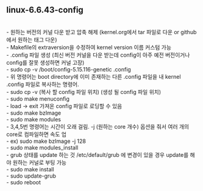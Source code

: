 ## linux-6.6.43-config
 </br>
- 원하는 버전의 커널 다운 받고 압축 해제 (kernel.org에서 tar 파일로 다운 or github에서 원하는 태그 다운) </br>
 - Makefile의 extraversion을 수정하여 kernel version 이름 커스텀 가능 </br>
- .config 파일 생성 (최신 버전 커널을 다운 받는데 config이 아주 예전 버전이거나 config를 잘못 생성하면 커널 고장) </br>
  - sudo cp -v /boot/config-5.15.116-genetic .config </br>
  - 위 명령어는 boot directory에 이미 존재하는 다른 .config 파일을 내 kernel .config 파일로 복사하는 명령어. </br>
  - sudo cp -v (복사 할 config 파일 위치) (생성 될 config 파일 위치) </br>
- sudo make menuconfig </br>
  - load -> exit 가져온 config 파일로 로딩할 수 있음 </br>
- sudo make bzImage </br>
- sudo make modules </br>
   - 3,4,5번 명령어는 시간이 오래 걸림.  -j (원하는 core 개수) 옵션을 줘서 여러 개의 core로 컴파일하면 속도 업 </br>
   - ex) sudo make bzImage -j 128 </br>
- sudo make modules_install </br>
   - grub 상태를 update 하는 것 /etc/default/grub 에 변경이 있을 경우 update를 해야 원하는 커널로 부팅 가능 </br>
- sudo make install </br>
- sudo update-grub </br>
- sudo reboot </br>
